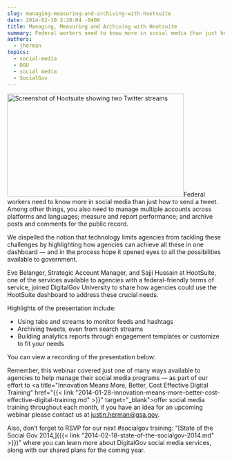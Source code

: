 ```yaml
---
slug: managing-measuring-and-archiving-with-hootsuite
date: 2014-02-10 3:20:04 -0400
title: Managing, Measuring and Archiving with Hootsuite
summary: Federal workers need to know more in social media than just how to send a tweet. Among other things, you also need to manage multiple accounts across platforms and languages; measure and report performance; and archive posts and comments for the public record. We dispelled the notion that technology limits agencies from tackling these challenges
authors:
  - jherman
topics:
  - social-media
  - DGU
  - social media
  - SocialGov
---
```


[<img class="alignright  wp-image-126922" alt="Screenshot of Hootsuite showing two Twitter streams" src="https://s3.amazonaws.com/digitalgov/_legacy-img/2014/02/Hootsuite-screenshot.jpg" width="409" height="238" />](https://s3.amazonaws.com/digitalgov/_legacy-img/2014/02/Hootsuite-screenshot.jpg)Federal workers need to know more in social media than just how to send a tweet. Among other things, you also need to manage multiple accounts across platforms and languages; measure and report performance; and archive posts and comments for the public record.

We dispelled the notion that technology limits agencies from tackling these challenges by highlighting how agencies can achieve all these in one dashboard — and in the process hope it opened eyes to all the possibilities available to government.

Eve Belanger, Strategic Account Manager, and Sajji Hussain at HootSuite, one of the services available to agencies with a federal-friendly terms of service, joined DigitalGov University to share how agencies could use the HootSuite dashboard to address these crucial needs.

Highlights of the presentation include:

  * Using tabs and streams to monitor feeds and hashtags
  * Archiving tweets, even from search streams
  * Building analytics reports through engagement templates or customize to fit your needs

You can view a recording of the presentation below:


  
Remember, this webinar covered just one of many ways available to agencies to help manage their social media programs — as part of our effort to <a title="Innovation Means More, Better, Cost Effective Digital Training" href="{{< link "2014-01-28-innovation-means-more-better-cost-effective-digital-training.md" >}}" target="_blank">offer social media training throughout each month</a>, if you have an idea for an upcoming webinar please contact us at justin.herman@gsa.gov.

Also, don’t forget to RSVP for our next #socialgov training: “[State of the Social Gov 2014,]({{< link "2014-02-18-state-of-the-socialgov-2014.md" >}})” where you can learn more about DigitalGov social media services, along with our shared plans for the coming year.

 